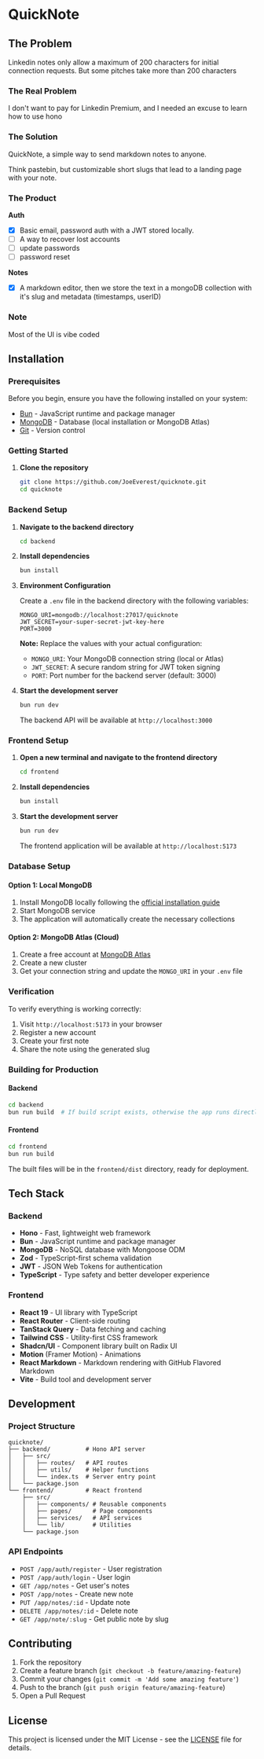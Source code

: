 # QuickNote

## The Problem

Linkedin notes only allow a maximum of 200 characters for initial connection requests. But some pitches take more than 200 characters

### The Real Problem

I don't want to pay for Linkedin Premium, and I needed an excuse to learn how to use hono

### The Solution

QuickNote, a simple way to send markdown notes to anyone.

Think pastebin, but customizable short slugs that lead to a landing page with your note.

### The Product

**Auth**

- [x] Basic email, password auth with a JWT stored locally.
- [ ] A way to recover lost accounts
- [ ] update passwords
- [ ] password reset

**Notes**

- [x] A markdown editor, then we store the text in a mongoDB collection with it's slug and metadata (timestamps, userID)

### Note

Most of the UI is vibe coded

## Installation

### Prerequisites

Before you begin, ensure you have the following installed on your system:

- [Bun](https://bun.sh/) - JavaScript runtime and package manager
- [MongoDB](https://www.mongodb.com/) - Database (local installation or MongoDB Atlas)
- [Git](https://git-scm.com/) - Version control

### Getting Started

1. **Clone the repository**

   ```bash
   git clone https://github.com/JoeEverest/quicknote.git
   cd quicknote
   ```

### Backend Setup

1. **Navigate to the backend directory**

   ```bash
   cd backend
   ```

2. **Install dependencies**

   ```bash
   bun install
   ```

3. **Environment Configuration**

   Create a `.env` file in the backend directory with the following variables:

   ```env
   MONGO_URI=mongodb://localhost:27017/quicknote
   JWT_SECRET=your-super-secret-jwt-key-here
   PORT=3000
   ```

   **Note:** Replace the values with your actual configuration:
   - `MONGO_URI`: Your MongoDB connection string (local or Atlas)
   - `JWT_SECRET`: A secure random string for JWT token signing
   - `PORT`: Port number for the backend server (default: 3000)

4. **Start the development server**

   ```bash
   bun run dev
   ```

   The backend API will be available at `http://localhost:3000`

### Frontend Setup

1. **Open a new terminal and navigate to the frontend directory**

   ```bash
   cd frontend
   ```

2. **Install dependencies**

   ```bash
   bun install
   ```

3. **Start the development server**

   ```bash
   bun run dev
   ```

   The frontend application will be available at `http://localhost:5173`

### Database Setup

#### Option 1: Local MongoDB

1. Install MongoDB locally following the [official installation guide](https://docs.mongodb.com/manual/installation/)
2. Start MongoDB service
3. The application will automatically create the necessary collections

#### Option 2: MongoDB Atlas (Cloud)

1. Create a free account at [MongoDB Atlas](https://www.mongodb.com/atlas)
2. Create a new cluster
3. Get your connection string and update the `MONGO_URI` in your `.env` file

### Verification

To verify everything is working correctly:

1. Visit `http://localhost:5173` in your browser
2. Register a new account
3. Create your first note
4. Share the note using the generated slug

### Building for Production

#### Backend

```bash
cd backend
bun run build  # If build script exists, otherwise the app runs directly
```

#### Frontend

```bash
cd frontend
bun run build
```

The built files will be in the `frontend/dist` directory, ready for deployment.

## Tech Stack

### Backend

- **Hono** - Fast, lightweight web framework
- **Bun** - JavaScript runtime and package manager
- **MongoDB** - NoSQL database with Mongoose ODM
- **Zod** - TypeScript-first schema validation
- **JWT** - JSON Web Tokens for authentication
- **TypeScript** - Type safety and better developer experience

### Frontend

- **React 19** - UI library with TypeScript
- **React Router** - Client-side routing
- **TanStack Query** - Data fetching and caching
- **Tailwind CSS** - Utility-first CSS framework
- **Shadcn/UI** - Component library built on Radix UI
- **Motion** (Framer Motion) - Animations
- **React Markdown** - Markdown rendering with GitHub Flavored Markdown
- **Vite** - Build tool and development server

## Development

### Project Structure

```
quicknote/
├── backend/          # Hono API server
│   ├── src/
│   │   ├── routes/   # API routes
│   │   ├── utils/    # Helper functions
│   │   └── index.ts  # Server entry point
│   └── package.json
└── frontend/         # React frontend
    ├── src/
    │   ├── components/ # Reusable components
    │   ├── pages/      # Page components
    │   ├── services/   # API services
    │   └── lib/        # Utilities
    └── package.json
```

### API Endpoints

- `POST /app/auth/register` - User registration
- `POST /app/auth/login` - User login
- `GET /app/notes` - Get user's notes
- `POST /app/notes` - Create new note
- `PUT /app/notes/:id` - Update note
- `DELETE /app/notes/:id` - Delete note
- `GET /app/note/:slug` - Get public note by slug

## Contributing

1. Fork the repository
2. Create a feature branch (`git checkout -b feature/amazing-feature`)
3. Commit your changes (`git commit -m 'Add some amazing feature'`)
4. Push to the branch (`git push origin feature/amazing-feature`)
5. Open a Pull Request

## License

This project is licensed under the MIT License - see the [LICENSE](LICENSE) file for details.
